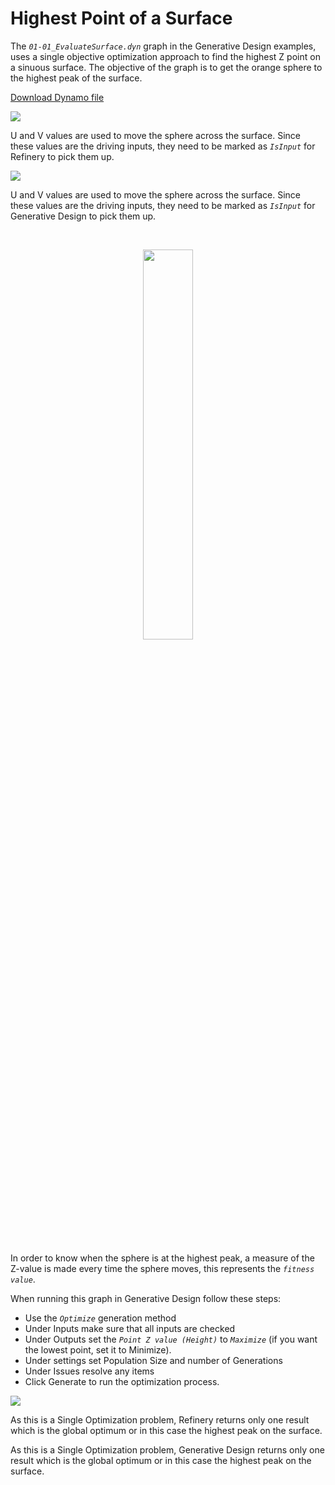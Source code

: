 # Highest Point of a Surface

The *`01-01_EvaluateSurface.dyn`* graph in the Generative Design examples, uses a single objective optimization approach to find the highest Z point on a sinuous surface. The objective of the graph is to get the orange sphere to the highest peak of the surface. 

[Download Dynamo file](https://github.com/DynamoDS/RefineryPrimer/releases/download/samples-v1/04-01-01_Highest-point-of-a-surface.dyn)

![](../../.gitbook/assets/applychanges1.png)

U and V values are used to move the sphere across the surface. Since these values are the driving inputs, they need to be marked as _`IsInput`_ for Refinery to pick them up.

![](../../.gitbook/assets/applychanges2.png)

U and V values are used to move the sphere across the surface. Since these values are the driving inputs, they need to be marked as *`IsInput`* for Generative Design to pick them up.

<br/>

<p align="center">
<img src="../../assets/hello/applychanges2.png" style="width:40%;"/>
</p>

<br/>

In order to know when the sphere is at the highest peak, a measure of the Z-value is made every time the sphere moves, this represents the *`fitness value`*.

When running this graph in Generative Design follow these steps:

* Use the _`Optimize`_ generation method
* Under Inputs make sure that all inputs are checked
* Under Outputs set the _`Point Z value (Height)`_ to _`Maximize`_ \(if you want the lowest point, set it to Minimize\).  
* Under settings set Population Size and number of Generations  
* Under Issues resolve any items
* Click Generate to run the optimization process.

![](../../.gitbook/assets/applychanges3.png)

As this is a Single Optimization problem, Refinery returns only one result which is the global optimum or in this case the highest peak on the surface.

As this is a Single Optimization problem, Generative Design returns only one result which is the global optimum or in this case the highest peak on the surface.

